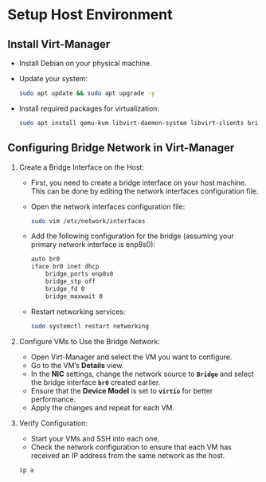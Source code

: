 # Setup Host Environment

## Install Virt-Manager

* Install Debian on your physical machine.

* Update your system:

    ```sh
    sudo apt update && sudo apt upgrade -y
    ```

* Install required packages for virtualization:

    ```sh
    sudo apt install qemu-kvm libvirt-daemon-system libvirt-clients bridge-utils virt-manager -y
    ```

## Configuring Bridge Network in Virt-Manager

1. Create a Bridge Interface on the Host:

   * First, you need to create a bridge interface on your host machine. This can be done by editing the network interfaces configuration file.
   * Open the network interfaces configuration file:

       ```sh
       sudo vim /etc/network/interfaces
       ```

   * Add the following configuration for the bridge (assuming your primary network interface is enp8s0):

       ```sh
       auto br0
       iface br0 inet dhcp
           bridge_ports enp8s0
           bridge_stp off
           bridge_fd 0
           bridge_maxwait 0
       ```

   * Restart networking services:

       ```sh
       sudo systemctl restart networking
       ```

1. Configure VMs to Use the Bridge Network:

    * Open Virt-Manager and select the VM you want to configure.
    * Go to the VM’s **Details** view.
    * In the **NIC** settings, change the network source to **`Bridge`** and select the bridge interface **`br0`** created earlier.
    * Ensure that the **Device Model** is set to **`virtio`** for better performance.
    * Apply the changes and repeat for each VM.

1. Verify Configuration:

    * Start your VMs and SSH into each one.
    * Check the network configuration to ensure that each VM has received an IP address from the same network as the host.

    ```sh
    ip a
    ```

